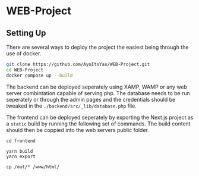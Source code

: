 # WEB-Project

## Setting Up

There are several ways to deploy the project the easiest being through the use of docker.

```sh
git clone https://github.com/AyoItsYas/WEB-Project.git
cd WEB-Project
docker compose up --build
```

The backend can be deployed seperately using XAMP, WAMP or any web server combintation capable of serving php. 
The database needs to be run seperately or through the admin pages and the credentials should be tweaked in the
`./backend/src/_lib/database.php` file.

The frontend can be deployed seperately by exporting the Next.js project as a `static` build by running the following 
set of commands. The build content should then be coppied into the web servers public folder. 

```
cd frontend

yarn build
yarn export

cp /out/* /www/html/
```
